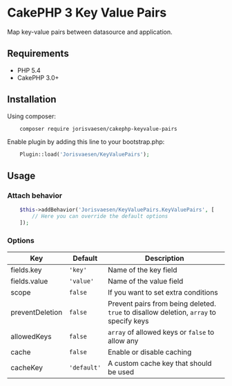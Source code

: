 # CakePHP 3 Key Value Pairs

Map key-value pairs between datasource and application.

## Requirements

* PHP 5.4
* CakePHP 3.0+

## Installation

Using composer:

```
    composer require jorisvaesen/cakephp-keyvalue-pairs
```

Enable plugin by adding this line to your bootstrap.php:

```php
    Plugin::load('Jorisvaesen/KeyValuePairs');
```

## Usage

### Attach behavior

```php
    $this->addBehavior('Jorisvaesen/KeyValuePairs.KeyValuePairs', [
        // Here you can override the default options
    ]);
```

### Options

| Key  | Default | Description |
| ------------- | ------------- | ------------- |
| fields.key  | `'key'` | Name of the key field |
| fields.value  | `'value'`  | Name of the value field |
| scope  | `false`  | If you want to set extra conditions |
| preventDeletion  | `false`  | Prevent pairs from being deleted. `true` to disallow deletion, `array` to specify keys |
| allowedKeys  | `false`  | `array` of allowed keys or `false` to allow any |
| cache  | `false`  | Enable or disable caching  |
| cacheKey  | `'default'`  | A custom cache key that should be used |